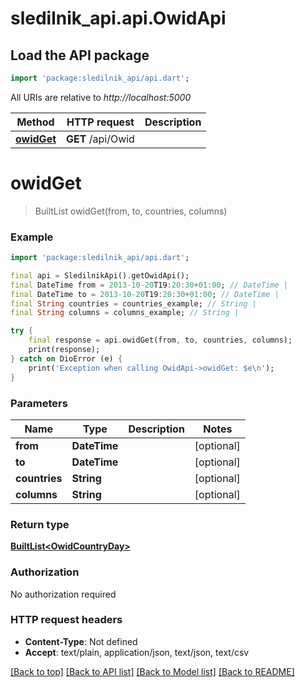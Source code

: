 # sledilnik_api.api.OwidApi

## Load the API package
```dart
import 'package:sledilnik_api/api.dart';
```

All URIs are relative to *http://localhost:5000*

Method | HTTP request | Description
------------- | ------------- | -------------
[**owidGet**](OwidApi.md#owidget) | **GET** /api/Owid | 


# **owidGet**
> BuiltList<OwidCountryDay> owidGet(from, to, countries, columns)



### Example
```dart
import 'package:sledilnik_api/api.dart';

final api = SledilnikApi().getOwidApi();
final DateTime from = 2013-10-20T19:20:30+01:00; // DateTime | 
final DateTime to = 2013-10-20T19:20:30+01:00; // DateTime | 
final String countries = countries_example; // String | 
final String columns = columns_example; // String | 

try {
    final response = api.owidGet(from, to, countries, columns);
    print(response);
} catch on DioError (e) {
    print('Exception when calling OwidApi->owidGet: $e\n');
}
```

### Parameters

Name | Type | Description  | Notes
------------- | ------------- | ------------- | -------------
 **from** | **DateTime**|  | [optional] 
 **to** | **DateTime**|  | [optional] 
 **countries** | **String**|  | [optional] 
 **columns** | **String**|  | [optional] 

### Return type

[**BuiltList&lt;OwidCountryDay&gt;**](OwidCountryDay.md)

### Authorization

No authorization required

### HTTP request headers

 - **Content-Type**: Not defined
 - **Accept**: text/plain, application/json, text/json, text/csv

[[Back to top]](#) [[Back to API list]](../README.md#documentation-for-api-endpoints) [[Back to Model list]](../README.md#documentation-for-models) [[Back to README]](../README.md)

